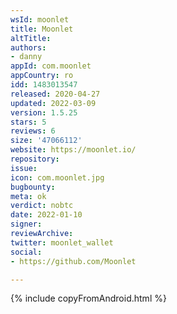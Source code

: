 ```yaml
---
wsId: moonlet
title: Moonlet
altTitle: 
authors:
- danny
appId: com.moonlet
appCountry: ro
idd: 1483013547
released: 2020-04-27
updated: 2022-03-09
version: 1.5.25
stars: 5
reviews: 6
size: '47066112'
website: https://moonlet.io/
repository: 
issue: 
icon: com.moonlet.jpg
bugbounty: 
meta: ok
verdict: nobtc
date: 2022-01-10
signer: 
reviewArchive: 
twitter: moonlet_wallet
social:
- https://github.com/Moonlet

---
```


{% include copyFromAndroid.html %}
